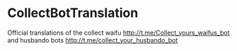 # CollectBotTranslation
Official translations of the collect waifu http://t.me/Collect_yours_waifus_bot and husbando bots http://t.me/collect_your_husbando_bot
